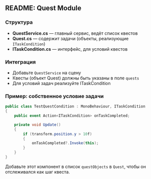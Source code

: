 ## README: Quest Module

### Структура
- **QuestService.cs** — главный сервис, ведёт список квестов    
- **Quest.cs** — содержит задачи (объекты, реализующие `ITaskCondition`)    
- **ITaskCondition.cs** — интерфейс, для условий квестов    

### Интеграция
- Добавьте `QuestService` на сцену    
- Квесты (объект Quest) должны быть указаны в поле `quests`    
- Для условий задач реализуйте ITaskCondition    

### Пример: собственное условие задачи

```cs
public class TestQuestCondition : MonoBehaviour, ITaskCondition
{
    public event Action<ITaskCondition> onTaskCompleted;

    private void Update()
    {
        if (transform.position.y > 10f)
        {
            onTaskCompleted?.Invoke(this);
        }
    }
}
```

Добавьте этот компонент в список `questObjects` в `Quest`, чтобы он отслеживался как шаг квеста.